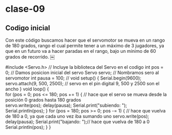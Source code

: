 # clase-09

## Codigo inicial
Con este código buscamos hacer que el servomotor se mueva en un rango de 180 grados, rango el cual permite tener a un máximo de 3 jugadores, ya que en un futuro va a hacer paradas en el rango, bajo un mínimo de 60 grados de recorrido.
￼

#include <Servo.h> // Incluye la biblioteca del Servo en el codigo
int pos = 0; // Damos posicion inicial del servo
Servo servo; // Nombramos sero al servomotor
int pausa = 100; //
void setup()
{
  Serial.begin(9600);
  servo.attach(9, 500, 2500); // servo en el pin digital 9, 500 y 2500 son el ancho
}
void loop()
{  
  for (pos = 0; pos <= 180; pos += 1) { // hace que el servo se mueva desde la posición 0 grados hasta 180 grados  
    servo.write(pos);
    delay(pausa);
    Serial.print("subiendo: ");
    Serial.println(pos);
  }
  for (pos = 180; pos >= 0; pos -= 1) { // hace que vuelva de 180 a 0, ya que cada uno vez iba sumando uno
    servo.write(pos);
    delay(pausa);
    Serial.print("bajando: ");// hace que vuelva de 180 a 0
    Serial.println(pos);
  }
}



